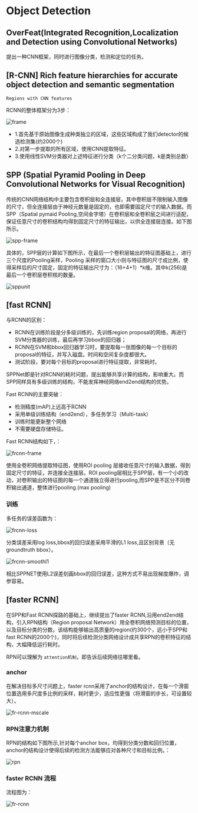 # Object Detection

## OverFeat(Integrated Recognition,Localization and Detection using Convolutional Networks)

提出一种CNN框架，同时进行图像分类，检测和定位的任务。


## [R-CNN] Rich feature hierarchies for accurate object detection and semantic segmentation

``Regions with CNN features``

RCNN的整体框架分为3步：

![frame][rcnnframe]

[rcnnframe]:imgs/rcnn-frame.png



* 1.首先基于原始图像生成种类独立的区域，这些区域构成了我们detector的候选检测集(约2000个)
* 2.对第一步提取的所有区域，使用CNN提取特征。
* 3.使用线性SVM分类器对上述特征进行分类（k个二分类问题，k是类别总数）

## SPP (Spatial Pyramid Pooling in Deep Convolutional Networks for Visual Recognition)

传统的CNN网络结构中主要包含卷积层和全连接层，其中卷积层不限制输入图像的尺寸，但全连接层由于神经元数量是固定的，也即需要固定尺寸的输入数据。而SPP（Spatial pymaid Pooling,空间金字塔）在卷积层和全卷积层之间进行适配，保证任意尺寸的卷积结构均得到固定尺寸的特征输出，以供全连接层连接。如下图所示。

![spp-frame][sppframe]

[sppframe]:imgs/sppNet.png

具体的，SPP层的计算如下图所示，在最后一个卷积层输出的特征图基础上，进行三个尺度的Pooling采样，Pooling 采样的窗口大小则与特征图的尺寸成比例，使得采样后的尺寸固定，固定的特征输出尺寸为：（16+4+1）*k维。其中k(256)是最后一个卷积层卷积核的数量。

![sppunit][sppunit]

[sppunit]:imgs/spp-unit.png


## [fast RCNN]

与RCNN的区别：

* RCNN在训练阶段是分多级训练的，先训练region proposal的网络，再进行SVM分类器的训练，最后再学习bbox的回归器；
* RCNN在SVM和bbox回归器学习时，要提取每一张图像的每一个目标的proposal的特征，并写入磁盘。时间和空间复杂度都很大。
* 测试阶段，要对每个目标的proposal进行特征提取，非常耗时。

SPPNet即是针对RCNN的耗时问题，提出能够共享计算的结构，影响重大。而SPP同样具有多级训练的结构，不能发挥神经网络end2end结构的优势。

Fast RCNN的主要突破：

* 检测精度(mAP)上远高于RCNN
* 采用单级训练结构（end2end），多任务学习（Multi-task）
* 训练时能更新整个网络
* 不需要硬盘存储特征。

Fast RCNN结构如下，：

![frcnn-frame][frcnn-frame]

[frcnn-frame]:imgs/fRCNN-frame.png

使用全卷积网络提取特征图，使用ROI pooling 层接收任意尺寸的输入数据，得到固定尺寸的特征，并连接全连接层。ROI pooling层相比于SPP层，有一个小的改动，对卷积输出的特征图的每一个通道独立得进行pooling,而SPP是不区分不同卷积输出通道，整体进行pooling.(max pooling)

### 训练

多任务的误差函数为：

![frcnn-loss][frcnn-loss]

[frcnn-loss]:imgs/frcnn-loss.png

分类误差采用log loss,bbox的回归误差采用平滑的L1 loss,且区别背景（无groundtruth bbox）。

![frcnn-smoothl1][frcnn-smoothliloss]

[frcnn-smoothliloss]:imgs/frcnn-smooth_l1loss.png

相比SPPNET使用L2误差刻画bbox的回归误差，这种方式不易出现梯度爆炸，调参容易。


## [faster RCNN]
在SPP和Fast RCNN探路的基础上，继续提出了faster RCNN,沿用end2end结构，引入RPN结构（Region proposal Network）用全卷积网络预测目标的位置，以及目标分类的分数。该结构能够输出高质量的region(约300个，远小于SPP和fast RCNN的2000个)，同时将后续检测分类网络设计成共享RPN的卷积特征的结构，大幅降低运行耗时。

RPN可以理解为 ``attention机制``，即告诉后续网络往哪里看。

### anchor 

在解决目标多尺寸问题上，faster rcnn采用了anchor的结构设计，在每一个滑窗位置选用多尺度多比例的采样，耗时更少，适应性更强（将滑窗的步长，可设置较大）。

![fr-rcnn-mscale][fr-rcnn-mscale]

[fr-rcnn-mscale]:imgs/fr-rcnn-mscale.png

### RPN注意力机制

RPN的结构如下图所示,针对每个anchor box，均得到分类分数和回归位置，anchor的结构设计使得后续的检测方法能够应对各种尺寸和目标比例。：

![rpn][rpn-frame]

[rpn-frame]:imgs/rpn-frame.png

### faster RCNN 流程

流程图为：

![fr-rcnn][fr-rcnn]

[fr-rcnn]:imgs/fr-rcnn-frame.png

